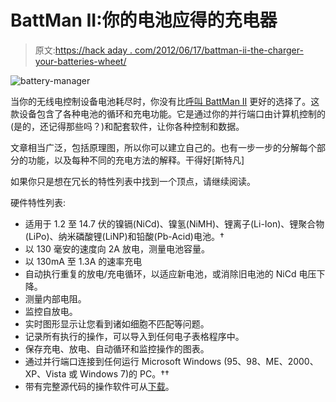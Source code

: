 # BattMan II:你的电池应得的充电器

> 原文:[https://hack aday . com/2012/06/17/battman-ii-the-charger-your-batteries-wheet/](https://hackaday.com/2012/06/17/battman-ii-the-charger-your-batteries-deserve/)

![](../Images/8921b76631008b5683c4be5fbeebd083.png "battery-manager")

当你的无线电控制设备电池耗尽时，你没有比[呼叫 BattMan II](http://www.stefanv.com/electronics/battman2.html) 更好的选择了。这款设备包含了各种电池的循环和充电功能。它是通过你的并行端口由计算机控制的(是的，还记得那些吗？)和配套软件，让你各种控制和数据。

文章相当广泛，包括原理图，所以你可以建立自己的。也有一步一步的分解每个部分的功能，以及每种不同的充电方法的解释。干得好[斯特凡]

如果你只是想在冗长的特性列表中找到一个顶点，请继续阅读。

硬件特性列表:

*   适用于 1.2 至 14.7 伏的镍镉(NiCd)、镍氢(NiMH)、锂离子(Li-Ion)、锂聚合物(LiPo)、纳米磷酸锂(LiNP)和铅酸(Pb-Acid)电池。†
*   以 130 毫安的速度向 2A 放电，测量电池容量。
*   以 130mA 至 1.3A 的速率充电
*   自动执行重复的放电/充电循环，以适应新电池，或消除旧电池的 NiCd 电压下降。
*   测量内部电阻。
*   监控自放电。
*   实时图形显示让您看到诸如细胞不匹配等问题。
*   记录所有执行的操作，可以导入到任何电子表格程序中。
*   保存充电、放电、自动循环和监控操作的图表。
*   通过并行端口连接到任何运行 Microsoft Windows (95、98、ME、2000、XP、Vista 或 Windows 7)的 PC。††
*   带有完整源代码的操作软件可从[下载](http://www.stefanv.com/rcstuff/battman2/InstallBattMan2.exe)。